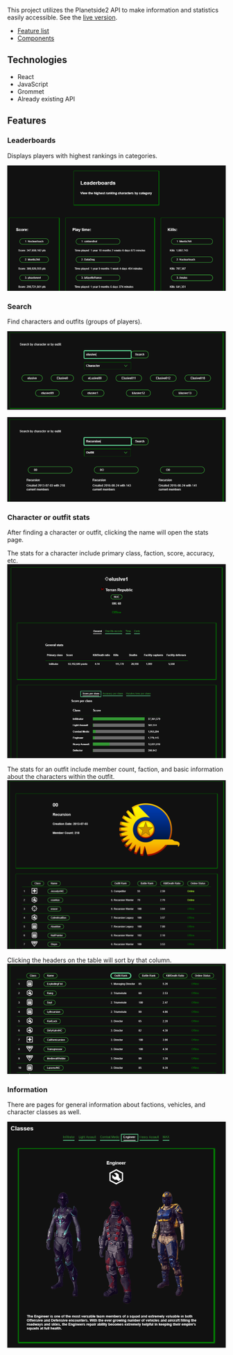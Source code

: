 This project utilizes the Planetside2 API to make information and statistics easily accessible. See the [live version](https://psstats.herokuapp.com/).

* [Feature list](https://github.com/smclaughlan/psstats/blob/master/documentation/feature-list/features.md)
* [Components](https://github.com/smclaughlan/psstats/blob/master/documentation/feature-packet/components.md)

## Technologies

* React
* JavaScript
* Grommet
* Already existing API

## Features

### Leaderboards

Displays players with highest rankings in categories.

![](documentation/images/leaderboard.png)

### Search

Find characters and outfits (groups of players).

![](documentation/images/searchcharacter.png)

![](documentation/images/searchoutfit.png)

### Character or outfit stats

After finding a character or outfit, clicking the name will open the stats page.

The stats for a character include primary class, faction, score, accuracy, etc.
![](documentation/images/statsplayer.png)

The stats for an outfit include member count, faction, and basic information about the characters within the outfit.
![](documentation/images/statsoutfit.png)

Clicking the headers on the table will sort by that column.
![](documentation/images/statsoutfitsort.png)

### Information

There are pages for general information about factions, vehicles, and character classes as well.

![](documentation/images/infoclasses.png)
